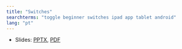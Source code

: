 ```yaml
---
title: "Switches"
searchterms: "toggle beginner switches ipad app tablet android"
lang: "pt"
---
```

 <ul>
 <li class="ng-binding">Slides:
 <a href="translations/pt-br/beginner/Switches.pptx">PPTX</a>,
 <a href="translations/pt-br/beginner/Switches.pdf">PDF</a>
 </li>
 </ul>
